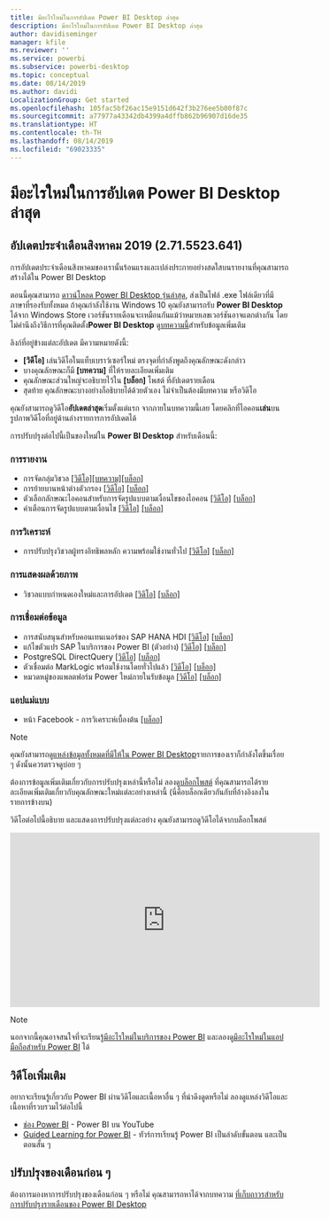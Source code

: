 ```yaml
---
title: มีอะไรใหม่ในการอัปเดต Power BI Desktop ล่าสุด
description: มีอะไรใหม่ในการอัปเดต Power BI Desktop ล่าสุด
author: davidiseminger
manager: kfile
ms.reviewer: ''
ms.service: powerbi
ms.subservice: powerbi-desktop
ms.topic: conceptual
ms.date: 08/14/2019
ms.author: davidi
LocalizationGroup: Get started
ms.openlocfilehash: 105fac5bf26ac15e9151d642f3b276ee5b00f87c
ms.sourcegitcommit: a77977a43342db4399a4dffb862b96907d16de35
ms.translationtype: HT
ms.contentlocale: th-TH
ms.lasthandoff: 08/14/2019
ms.locfileid: "69023335"
---
```

# <a name="whats-new-in-the-latest-power-bi-desktop-update"></a>มีอะไรใหม่ในการอัปเดต Power BI Desktop ล่าสุด 


## <a name="august-2019-update-2715523641"></a>อัปเดตประจำเดือนสิงหาคม 2019 (2.71.5523.641)

การอัปเดตประจำเดือนสิงหาคมของเรานั้นร้อนแรงและเปล่งประกายอย่างสดใสบนรายงานที่คุณสามารถสร้างได้ใน Power BI Desktop 

ตอนนี้คุณสามารถ [ดาวน์โหลด Power BI Desktop รุ่นล่าสุด](https://powerbi.microsoft.com/desktop), ส่งเป็นไฟล์ .exe ไฟล์เดียวที่มีภาษาที่รองรับทั้งหมด ถ้าคุณกำลังใช้งาน Windows 10 คุณยังสามารถรับ **Power BI Desktop** ได้จาก Windows Store เวอร์ชันรายเดือนจะเหมือนกันแม้ว่าหมายเลขเวอร์ชันอาจแตกต่างกัน โดยไม่คำนึงถึงวิธีการที่คุณติดตั้ง**Power BI Desktop** ดู[บทความนี้](desktop-get-the-desktop.md)สำหรับข้อมูลเพิ่มเติม 

ลิงก์ที่อยู่ข้างแต่ละอัปเดต มีความหมายดังนี้:

* **[วิดีโอ]** เล่นวิดีโอในแท็บเบราว์เซอร์ใหม่ ตรงจุดที่กำลังพูดถึงคุณลักษณะดังกล่าว
* บางคุณลักษณะก็มี **[บทความ]** ที่ให้รายละเอียดเพิ่มเติม
* คุณลักษณะส่วนใหญ่จะอธิบายไว้ใน **[บล็อก]** โพสต์ ที่อัปเดตรายเดือน
* สุดท้าย คุณลักษณะบางอย่างก็อธิบายได้ด้วยตัวเอง ไม่จำเป็นต้องมีบทความ หรือวิดีโอ

คุณยังสามารถดูวิดีโอ**อัปเดตล่าสุด**เริ่มตั้งแต่แรก จากภายในบทความนี้เลย โดยคลิกที่ไอคอน**เล่น**บนรูปภาพวิดีโอที่อยู่ด้านล่างรายการการอัปเดตได้

การปรับปรุงต่อไปนี้เป็นของใหม่ใน **Power BI Desktop** สำหรับเดือนนี้:

### <a name="reporting"></a>การรายงาน
* การจัดกลุ่มวิชวล [[วิดีโอ]](https://youtu.be/sf4n7VXoQHY?t=10)[[บทความ]](desktop-grouping-visuals.md)[[บล็อก]](https://powerbi.microsoft.com/blog/power-bi-desktop-august-2019-feature-summary/#grouping) 
* การย้ายบานหน้าต่างตัวกรอง [[วิดีโอ]](https://youtu.be/sf4n7VXoQHY?t=360) [[บล็อก]](https://powerbi.microsoft.com/blog/power-bi-desktop-august-2019-feature-summary/#filterPane)
* ตัวเลือกลักษณะไอคอนสำหรับการจัดรูปแบบตามเงื่อนไขของไอคอน [[วิดีโอ]](https://youtu.be/sf4n7VXoQHY?t=509)  [[บล็อก]](https://powerbi.microsoft.com/blog/power-bi-desktop-august-2019-feature-summary/#iconStyles)
* คำเตือนการจัดรูปแบบตามเงื่อนไข [[วิดีโอ]](https://youtu.be/sf4n7VXoQHY?t=621) [[บล็อก]](https://powerbi.microsoft.com/blog/power-bi-desktop-august-2019-feature-summary/#conditionalFormatting)


### <a name="analytics"></a>การวิเคราะห์
* การปรับปรุงวิชวลผู้ทรงอิทธิพลหลัก ความพร้อมใช้งานทั่วไป [[วิดีโอ]](https://youtu.be/sf4n7VXoQHY?t=801)  [[บล็อก]](https://powerbi.microsoft.com/blog/power-bi-desktop-august-2019-feature-summary/#keyInfluencers) 


### <a name="visuals"></a>การแสดงผลด้วยภาพ
* วิชวลแบบกำหนดเองใหม่และการอัปเดต [[วิดีโอ]](https://youtu.be/sf4n7VXoQHY?t=956)  [[บล็อก]](https://powerbi.microsoft.com/blog/power-bi-desktop-august-2019-feature-summary/#xviz) 


### <a name="data-connectivity"></a>การเชื่อมต่อข้อมูล
* การสนับสนุนสำหรับคอนเทนเนอร์ของ SAP HANA HDI [[วิดีโอ]](https://youtu.be/sf4n7VXoQHY?t=1502) [[บล็อก]](https://powerbi.microsoft.com/blog/power-bi-desktop-august-2019-feature-summary/#HDIcontainers) 
* แก้ไขตัวแปร SAP ในบริการของ Power BI (ตัวอย่าง) [[วิดีโอ]](https://youtu.be/sf4n7VXoQHY?t=1522) [[บล็อก]](https://powerbi.microsoft.com/blog/power-bi-desktop-august-2019-feature-summary/#SAPvariables)
* PostgreSQL DirectQuery [[วิดีโอ]](https://youtu.be/sf4n7VXoQHY?t=1662)   [[บล็อก]](https://powerbi.microsoft.com/blog/power-bi-desktop-august-2019-feature-summary/#postgresql) 
* ตัวเชื่อมต่อ MarkLogic พร้อมใช้งานโดยทั่วไปแล้ว [[วิดีโอ]](https://youtu.be/sf4n7VXoQHY?t=1678)  [[บล็อก]](https://powerbi.microsoft.com/blog/power-bi-desktop-august-2019-feature-summary/#marklogic) 
* หมวดหมู่ของแพลตฟอร์ม Power ใหม่ภายในรับข้อมูล [[วิดีโอ]](https://youtu.be/sf4n7VXoQHY?t=1688) [[บล็อก]](https://powerbi.microsoft.com/blog/power-bi-desktop-august-2019-feature-summary/#powerPlatform) 

### <a name="template-apps"></a>แอปแม่แบบ
* หน้า Facebook - การวิเคราะห์เบื้องต้น [[บล็อก]](https://powerbi.microsoft.com/blog/power-bi-desktop-august-2019-feature-summary/#facebook) 


> [!NOTE]
> คุณยังสามารถ[ดูแหล่งข้อมูลทั้งหมดที่มีให้ใน Power BI Desktop](desktop-data-sources.md)รายการของเราก็กำลังโตขึ้นเรื่อย ๆ ดังนั้นควรตรวจดูบ่อย ๆ

ต้องการข้อมูลเพิ่มเติมเกี่ยวกับการปรับปรุงเหล่านี้หรือไม่ ลองดู[บล็อกโพสต์](https://powerbi.microsoft.com/blog/power-bi-desktop-august-2019-feature-summary/) ที่คุณสามารถได้รายละเอียดเพิ่มเติมเกี่ยวกับคุณลักษณะใหม่แต่ละอย่างเหล่านี้ (นี่คือบล็อกเดียวกันกับที่อ้างอิงลงในรายการข้างบน)


วิดีโอต่อไปนี้อธิบาย และแสดงการปรับปรุงแต่ละอย่าง คุณยังสามารถดูวิดีโอได้จากบล็อกโพสต์

<iframe width="560" height="315" src="https://www.youtube.com/embed/sf4n7VXoQHY" frameborder="0" allow="accelerometer; autoplay; encrypted-media; gyroscope; picture-in-picture" allowfullscreen></iframe>

> [!NOTE]
> นอกจากนี้คุณอาจสนใจที่จะเรียนรู้[มีอะไรใหม่ในบริการของ Power BI](service-whats-new.md) และลองดู[มีอะไรใหม่ในแอปมือถือสำหรับ Power BI](consumer/mobile/mobile-whats-new-in-the-mobile-apps.md) ได้

## <a name="more-videos"></a>วิดีโอเพิ่มเติม

อยากจะเรียนรู้เกี่ยวกับ Power BI ผ่านวิดีโอและเนื้อหาอื่น ๆ ที่น่าดึงดูดหรือไม่ ลองดูแหล่งวิดีโอและเนื้อหาที่รวบรวมไว้ต่อไปนี้

-   [ช่อง Power BI](https://www.youtube.com/user/mspowerbi) - Power BI บน YouTube
-   [Guided Learning for Power BI](https://powerbi.microsoft.com/guided-learning/) - ทัวร์การเรียนรู้ Power BI เป็นลำดับขั้นตอน และเป็นตอนสั้น ๆ

## <a name="previous-months-updates"></a>ปรับปรุงของเดือนก่อน ๆ

ต้องการมองหาการปรับปรุงของเดือนก่อน ๆ หรือไม่ คุณสามารถหาได้จากบทความ [ที่เก็บถาวรสำหรับ การปรับปรุงรายเดือนของ Power BI Desktop](desktop-latest-update-archive.md)
